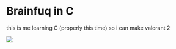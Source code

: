 # Brainfuq in C
this is me learning C (properly this time) so i can make valorant 2

![](https://media.tenor.com/N7FRYKcRUbsAAAAM/green-cat-alien-cat.gif)

